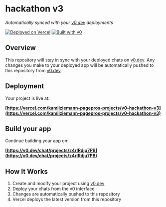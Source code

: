# hackathon v3

*Automatically synced with your [v0.dev](https://v0.dev) deployments*

[![Deployed on Vercel](https://img.shields.io/badge/Deployed%20on-Vercel-black?style=for-the-badge&logo=vercel)](https://vercel.com/kamilziemann-pagepros-projects/v0-hackathon-v3)
[![Built with v0](https://img.shields.io/badge/Built%20with-v0.dev-black?style=for-the-badge)](https://v0.dev/chat/projects/z4rlRdju7PB)

## Overview

This repository will stay in sync with your deployed chats on [v0.dev](https://v0.dev).
Any changes you make to your deployed app will be automatically pushed to this repository from [v0.dev](https://v0.dev).

## Deployment

Your project is live at:

**[https://vercel.com/kamilziemann-pagepros-projects/v0-hackathon-v3](https://vercel.com/kamilziemann-pagepros-projects/v0-hackathon-v3)**

## Build your app

Continue building your app on:

**[https://v0.dev/chat/projects/z4rlRdju7PB](https://v0.dev/chat/projects/z4rlRdju7PB)**

## How It Works

1. Create and modify your project using [v0.dev](https://v0.dev)
2. Deploy your chats from the v0 interface
3. Changes are automatically pushed to this repository
4. Vercel deploys the latest version from this repository